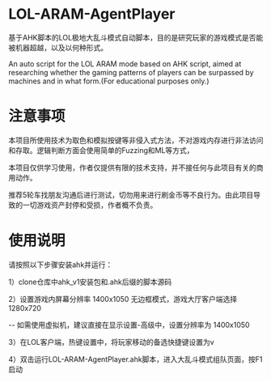 # LOL-ARAM-AgentPlayer
基于AHK脚本的LOL极地大乱斗模式自动脚本，目的是研究玩家的游戏模式是否能被机器超越，以及以何种形式。

An auto script for the LOL ARAM mode based on AHK script, aimed at researching whether the gaming patterns of players can be surpassed by machines and in what form.(For educational purposes only.)

# 注意事项
本项目所使用技术为取色和模拟按键等非侵入式方法，不对游戏内存进行非法访问和存取。逻辑判断方面会使用简单的Fuzzing和ML等方式，

本项目仅供学习使用，作者仅提供有限的技术支持，并不接任何与此项目有关的商用动作。

推荐5轮车找朋友沟通后进行测试，切勿用来进行刷金币等不良行为。由此项目导致的一切游戏资产封停和受损，作者概不负责。

# 使用说明
请按照以下步骤安装ahk并运行：

1）clone仓库中ahk_v1安装包和.ahk后缀的脚本源码

2）设置游戏内屏幕分辨率 1400x1050 无边框模式，游戏大厅客户端选择 1280x720 

  -- 如需使用虚拟机，建议直接在显示设置-高级中，设置分辨率为 1400x1050
  
3）在LOL客户端，热键设置中，将玩家移动的备选快捷键设置为v

4）双击运行LOL-ARAM-AgentPlayer.ahk脚本，进入大乱斗模式组队页面，按F1启动


